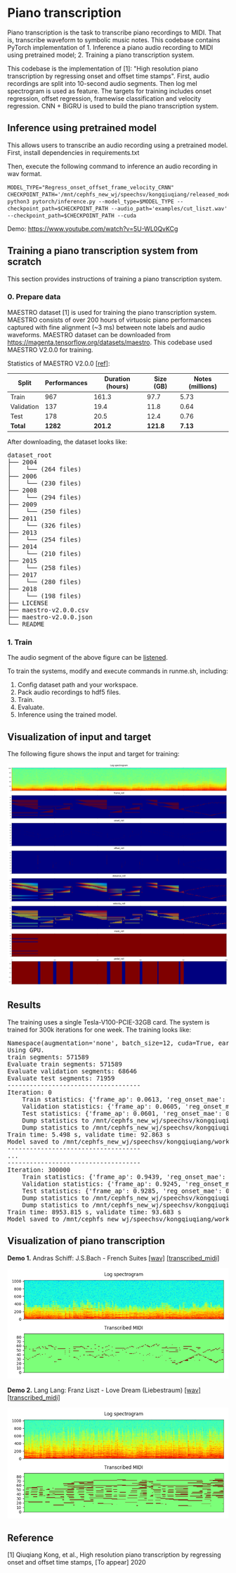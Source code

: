 
# Piano transcription

Piano transcription is the task to transcribe piano recordings to MIDI. That is, transcribe waveform to symbolic music notes. This codebase contains PyTorch implementation of 1. Inference a piano audio recording to MIDI using pretrained model; 2. Training a piano transcription system. 

This codebase is the implementation of [1]: "High resolution piano transcription by regressing onset and offset time stamps". First, audio recordings are split into 10-second audio segments. Then log mel spectrogram is used as feature. The targets for training includes onset regression, offset regression, framewise classification and velocity regression. CNN + BiGRU is used to build the piano transcription system. 

## Inference using pretrained model
This allows users to transcribe an audio recording using a pretrained model. First, install dependencies in requirements.txt

Then, execute the following command to inference an audio recording in wav format.

```
MODEL_TYPE="Regress_onset_offset_frame_velocity_CRNN"
CHECKPOINT_PATH='/mnt/cephfs_new_wj/speechsv/kongqiuqiang/released_models/pub_piano_transcription/v2.0/Regress_onset_offset_frame_velocity_CRNN_onset_F1=0.9677.pth'
python3 pytorch/inference.py --model_type=$MODEL_TYPE --checkpoint_path=$CHECKPOINT_PATH --audio_path='examples/cut_liszt.wav' --checkpoint_path=$CHECKPOINT_PATH --cuda 
```

Demo: https://www.youtube.com/watch?v=5U-WL0QvKCg

## Training a piano transcription system from scratch

This section provides instructions of training a piano transcription system.

### 0. Prepare data
MAESTRO dataset [1] is used for training the piano transcription system. MAESTRO consists of over 200 hours of virtuosic piano performances captured with fine alignment (~3 ms) between note labels and audio waveforms. MAESTRO dataset can be downloaded from https://magenta.tensorflow.org/datasets/maestro. This codebase used MAESTRO V2.0.0 for training.

Statistics of MAESTRO V2.0.0 [[ref]](https://magenta.tensorflow.org/datasets/maestro#v200):

| Split      | Performances | Duration (hours) | Size (GB) | Notes (millions) |
|------------|--------------|------------------|-----------|------------------|
| Train      |          967 |            161.3 |      97.7 |             5.73 |
| Validation |          137 |             19.4 |      11.8 |             0.64 |
| Test       |          178 |             20.5 |      12.4 |             0.76 |
| **Total**  |      **1282**|         **201.2**|  **121.8**|          **7.13**|

After downloading, the dataset looks like:

<pre>
dataset_root
├── 2004
│    └── (264 files)
├── 2006
│    └── (230 files)
├── 2008
│    └── (294 files)
├── 2009
│    └── (250 files) 
├── 2011
│    └── (326 files)
├── 2013
│    └── (254 files)
├── 2014
│    └── (210 files)
├── 2015
│    └── (258 files)
├── 2017
│    └── (280 files)
├── 2018
│    └── (198 files)
├── LICENSE
├── maestro-v2.0.0.csv
├── maestro-v2.0.0.json
└── README
</pre>

### 1. Train

The audio segment of the above figure can be [listened](appendixes/target.wav).

To train the systems, modify and execute commands in runme.sh, including:
1) Config dataset path and your workspace.
2) Pack audio recordings to hdf5 files.
3) Train.
4) Evaluate.
5) Inference using the trained model.

## Visualization of input and target

The following figure shows the input and target for training:

<img src="appendixes/target.png">

## Results
The training uses a single Tesla-V100-PCIE-32GB card. The system is trained for 300k iterations for one week. The training looks like:

<pre>
Namespace(augmentation='none', batch_size=12, cuda=True, early_stop=300000, filename='main', learning_rate=0.0005, loss_type='regress_onset_offset_frame_velocity_bce', max_note_shift=0, mini_data=False, mode='train', model_type='Regress_onset_offset_frame_velocity_CRNN', reduce_iteration=10000, resume_iteration=0, workspace='/mnt/cephfs_new_wj/speechsv/kongqiuqiang/workspaces/pub_piano_transcription_v2')
Using GPU.
train segments: 571589
Evaluate train segments: 571589
Evaluate validation segments: 68646
Evaluate test segments: 71959
------------------------------------
Iteration: 0
    Train statistics: {'frame_ap': 0.0613, 'reg_onset_mae': 0.514, 'reg_offset_mae': 0.482, 'velocity_mae': 0.1362}
    Validation statistics: {'frame_ap': 0.0605, 'reg_onset_mae': 0.5143, 'reg_offset_mae': 0.4819, 'velocity_mae': 0.133}
    Test statistics: {'frame_ap': 0.0601, 'reg_onset_mae': 0.5139, 'reg_offset_mae': 0.4821, 'velocity_mae': 0.1283}
    Dump statistics to /mnt/cephfs_new_wj/speechsv/kongqiuqiang/workspaces/pub_piano_transcription_v2/statistics/main/Regress_onset_offset_frame_velocity_CRNN/loss_type=regress_onset_offset_frame_velocity_bce/augmentation=none/batch_size=12/statistics.pkl
    Dump statistics to /mnt/cephfs_new_wj/speechsv/kongqiuqiang/workspaces/pub_piano_transcription_v2/statistics/main/Regress_onset_offset_frame_velocity_CRNN/loss_type=regress_onset_offset_frame_velocity_bce/augmentation=none/batch_size=12/statistics_2020-04-28_00-22-33.pickle
Train time: 5.498 s, validate time: 92.863 s
Model saved to /mnt/cephfs_new_wj/speechsv/kongqiuqiang/workspaces/pub_piano_transcription_v2/checkpoints/main/Regress_onset_offset_frame_velocity_CRNN/loss_type=regress_onset_offset_frame_velocity_bce/augmentation=none/batch_size=12/0_iterations.pth
------------------------------------
...
------------------------------------
Iteration: 300000
    Train statistics: {'frame_ap': 0.9439, 'reg_onset_mae': 0.091, 'reg_offset_mae': 0.127, 'velocity_mae': 0.0241}
    Validation statistics: {'frame_ap': 0.9245, 'reg_onset_mae': 0.0985, 'reg_offset_mae': 0.1327, 'velocity_mae': 0.0265}
    Test statistics: {'frame_ap': 0.9285, 'reg_onset_mae': 0.097, 'reg_offset_mae': 0.1353, 'velocity_mae': 0.027}
    Dump statistics to /mnt/cephfs_new_wj/speechsv/kongqiuqiang/workspaces/pub_piano_transcription_v2/statistics/main/Regress_onset_offset_frame_velocity_CRNN/loss_type=regress_onset_offset_frame_velocity_bce/augmentation=none/batch_size=12/statistics.pkl
    Dump statistics to /mnt/cephfs_new_wj/speechsv/kongqiuqiang/workspaces/pub_piano_transcription_v2/statistics/main/Regress_onset_offset_frame_velocity_CRNN/loss_type=regress_onset_offset_frame_velocity_bce/augmentation=none/batch_size=12/statistics_2020-04-28_00-22-33.pickle
Train time: 8953.815 s, validate time: 93.683 s
Model saved to /mnt/cephfs_new_wj/speechsv/kongqiuqiang/workspaces/pub_piano_transcription_v2/checkpoints/main/Regress_onset_offset_frame_velocity_CRNN/loss_type=regress_onset_offset_frame_velocity_bce/augmentation=none/batch_size=12/300000_iterations.pth
</pre>


## Visualization of piano transcription

**Demo 1.** Andras Schiff: J.S.Bach - French Suites [[wav]](examples/cut_bach.wav) [[transcribed_midi]](appendixes/cut_bach.mid)

<img src="appendixes/cut_bach.png">

**Demo 2.** Lang Lang: Franz Liszt - Love Dream (Liebestraum) [[wav]](examples/cut_liszt.wav) [[transcribed_midi]](appendixes/cut_liszt.mid)

<img src="appendixes/cut_liszt.png">



## Reference
[1] Qiuqiang Kong, et al., High resolution piano transcription by regressing onset and offset time stamps, [To appear] 2020
